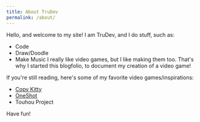```yaml
---
title: About TruDev
permalink: /about/
---
```


Hello, and welcome to my site! I am TruDev, and I do stuff, such as:
- Code
- Draw/Doodle
- Make Music
I really like video games, but I like making them too.
That's why I started this blogfolio, to document my creation of a video game!

If you're still reading, here's some of my favorite video games/inspirations:
- [Copy Kitty](https://store.steampowered.com/app/349250/Copy_Kitty/)
- [OneShot](https://store.steampowered.com/app/420530/OneShot/)
- Touhou Project

Have fun!
